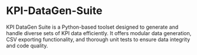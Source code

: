 # KPI-DataGen-Suite
KPI DataGen Suite is a Python-based toolset designed to generate and handle diverse sets of KPI data efficiently. It offers modular data generation, CSV exporting functionality, and thorough unit tests to ensure data integrity and code quality.
